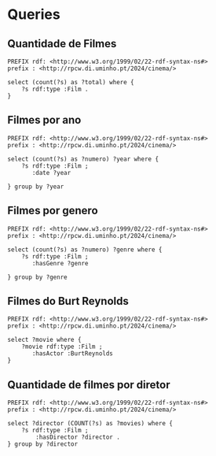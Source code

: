 # Queries 

## Quantidade de Filmes

```
PREFIX rdf: <http://www.w3.org/1999/02/22-rdf-syntax-ns#>
prefix : <http://rpcw.di.uminho.pt/2024/cinema/>

select (count(?s) as ?total) where {
    ?s rdf:type :Film .
}
```

## Filmes por ano

```
PREFIX rdf: <http://www.w3.org/1999/02/22-rdf-syntax-ns#>
prefix : <http://rpcw.di.uminho.pt/2024/cinema/>

select (count(?s) as ?numero) ?year where {
    ?s rdf:type :Film ;
       :date ?year
    
} group by ?year
```

## Filmes por genero

```
PREFIX rdf: <http://www.w3.org/1999/02/22-rdf-syntax-ns#>
prefix : <http://rpcw.di.uminho.pt/2024/cinema/>

select (count(?s) as ?numero) ?genre where {
    ?s rdf:type :Film ;
       :hasGenre ?genre
    
} group by ?genre
```

## Filmes do Burt Reynolds
```
PREFIX rdf: <http://www.w3.org/1999/02/22-rdf-syntax-ns#>
prefix : <http://rpcw.di.uminho.pt/2024/cinema/>

select ?movie where {
    ?movie rdf:type :Film ;
       :hasActor :BurtReynolds
}
```

## Quantidade de filmes por diretor
```
PREFIX rdf: <http://www.w3.org/1999/02/22-rdf-syntax-ns#>
prefix : <http://rpcw.di.uminho.pt/2024/cinema/>

select ?director (COUNT(?s) as ?movies) where {
	?s rdf:type :Film ;
    	:hasDirector ?director .
} group by ?director
```